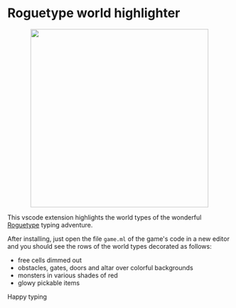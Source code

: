 # Roguetype world highlighter

<div align="center">
  <image src="https://github.com/user-attachments/assets/5f1c79d5-2253-4b65-9a97-20223806c25b" width="400px"/>
</div>

This vscode extension highlights the world types of the wonderful [Roguetype](https://github.com/Octachron/roguetype) typing adventure.

After installing, just open the file `game.ml` of the game's code in a new editor and you should see the rows of the world types decorated as follows:

- free cells dimmed out
- obstacles, gates, doors and altar over colorful backgrounds 
- monsters in various shades of red
- glowy pickable items

Happy typing
